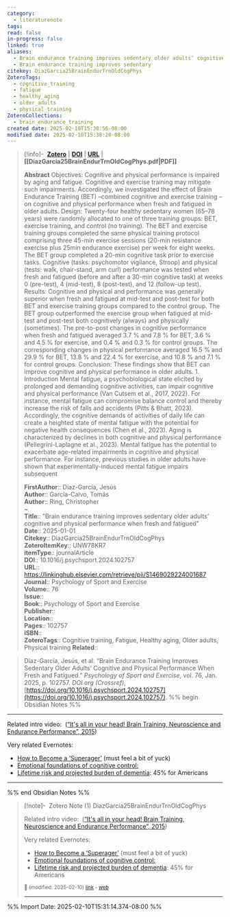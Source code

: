 ```yaml
---
category:
  - literaturenote
tags: 
read: false
in-progress: false
linked: true
aliases:
  - Brain endurance training improves sedentary older adults’ cognitive and physical performance when fresh and fatigued
  - Brain endurance training improves sedentary
citekey: DiazGarcia25BrainEndurTrnOldCogPhys
ZoteroTags:
  - cognitive_training
  - fatigue
  - healthy_aging
  - older_adults
  - physical_training
ZoteroCollections:
  - brain_endurance_training
created date: 2025-02-10T15:30:56-08:00
modified date: 2025-02-10T15:38:20-08:00
---
```


> [!info]- &nbsp;[**Zotero**](zotero://select/library/items/UNW78KR7)  | [**DOI**](https://doi.org/10.1016/j.psychsport.2024.102757)  | [**URL**](https://linkinghub.elsevier.com/retrieve/pii/S1469029224001687) | **[[DiazGarcia25BrainEndurTrnOldCogPhys.pdf|PDF]]**
>
> 
> **Abstract**
> Objectives: Cognitive and physical performance is impaired by aging and fatigue. Cognitive and exercise training may mitigate such impairments. Accordingly, we investigated the effect of Brain Endurance Training (BET) –combined cognitive and exercise training – on cognitive and physical performance when fresh and fatigued in older adults. Design: Twenty-four healthy sedentary women (65–78 years) were randomly allocated to one of three training groups: BET, exercise training, and control (no training). The BET and exercise training groups completed the same physical training protocol comprising three 45-min exercise sessions (20-min resistance exercise plus 25min endurance exercise) per week for eight weeks. The BET group completed a 20-min cognitive task prior to exercise tasks. Cognitive (tasks: psychomotor vigilance, Stroop) and physical (tests: walk, chair-stand, arm curl) performance was tested when fresh and fatigued (before and after a 30-min cognitive task) at weeks 0 (pre-test), 4 (mid-test), 8 (post-test), and 12 (follow-up test). Results: Cognitive and physical and performance was generally superior when fresh and fatigued at mid-test and post-test for both BET and exercise training groups compared to the control group. The BET group outperformed the exercise group when fatigued at mid-test and post-test both cognitively (always) and physically (sometimes). The pre-to-post changes in cognitive performance when fresh and fatigued averaged 3.7 % and 7.8 % for BET, 3.6 % and 4.5 % for exercise, and 0.4 % and 0.3 % for control groups. The corresponding changes in physical performance averaged 16.5 % and 29.9 % for BET, 13.8 % and 22.4 % for exercise, and 10.8 % and 7.1 % for control groups. Conclusion: These findings show that BET can improve cognitive and physical performance in older adults. 1. Introduction Mental fatigue, a psychobiological state elicited by prolonged and demanding cognitive activities, can impair cognitive and physical performance (Van Cutsem et al., 2017, 2022). For instance, mental fatigue can compromise balance control and thereby increase the risk of falls and accidents (Pitts & Bhatt, 2023). Accordingly, the cognitive demands of activities of daily life can create a heighted state of mental fatigue with the potential for negative health consequences (Chen et al., 2023). Aging is characterized by declines in both cognitive and physical performance (Pellegrini-Laplagne et al., 2023). Mental fatigue has the potential to exacerbate age-related impairments in cognitive and physical performance. For instance, previous studies in older adults have shown that experimentally-induced mental fatigue impairs subsequent
> 
> 
> **FirstAuthor**:: Díaz-García, Jesús  
> **Author**:: García-Calvo, Tomás  
> **Author**:: Ring, Christopher  
~    
> **Title**:: "Brain endurance training improves sedentary older adults’ cognitive and physical performance when fresh and fatigued"  
> **Date**:: 2025-01-01  
> **Citekey**:: DiazGarcia25BrainEndurTrnOldCogPhys  
> **ZoteroItemKey**:: UNW78KR7  
> **itemType**:: journalArticle  
> **DOI**:: 10.1016/j.psychsport.2024.102757  
> **URL**:: https://linkinghub.elsevier.com/retrieve/pii/S1469029224001687  
> **Journal**:: Psychology of Sport and Exercise  
> **Volume**:: 76  
> **Issue**::   
> **Book**:: Psychology of Sport and Exercise  
> **Publisher**::   
> **Location**::    
> **Pages**:: 102757  
> **ISBN**::   
> **ZoteroTags**:: Cognitive training, Fatigue, Healthy aging, Older adults, Physical training
> **Related**:: 

> Díaz-García, Jesús, et al. “Brain Endurance Training Improves Sedentary Older Adults’ Cognitive and Physical Performance When Fresh and Fatigued.” _Psychology of Sport and Exercise_, vol. 76, Jan. 2025, p. 102757. _DOI.org (Crossref)_, [https://doi.org/10.1016/j.psychsport.2024.102757](https://doi.org/10.1016/j.psychsport.2024.102757).
%% begin Obsidian Notes %%
___

Related intro video:  ([“It's all in your head! Brain Training, Neuroscience and Endurance Performance”, 2015](zotero://select/library/items/4PBSZ7XH))

Very related Evernotes:

- [How to Become a ‘Superager’](https://share.evernote.com/note/1c17a7ed-cd08-4147-aa3f-df40ce0ea08e) (must feel a bit of yuck)
- [Emotional foundations of cognitive control:](https://share.evernote.com/note/f14a43b1-aba7-410c-9bc2-5226d5c6dfd0)
- [Lifetime risk and projected burden of dementia](https://share.evernote.com/note/6a395449-ff07-443e-8e75-e3e10910da71): 45% for Americans
___
%% end Obsidian Notes %%

> [!note]- &nbsp;Zotero Note (1)
> DiazGarcia25BrainEndurTrnOldCogPhys
> 
> Related intro video:  ([“It's all in your head! Brain Training, Neuroscience and Endurance Performance”, 2015](zotero://select/library/items/4PBSZ7XH))
> 
> Very related Evernotes:
> 
> - [How to Become a ‘Superager’](https://share.evernote.com/note/1c17a7ed-cd08-4147-aa3f-df40ce0ea08e) (must feel a bit of yuck)
> - [Emotional foundations of cognitive control:](https://share.evernote.com/note/f14a43b1-aba7-410c-9bc2-5226d5c6dfd0)
> - [Lifetime risk and projected burden of dementia](https://share.evernote.com/note/6a395449-ff07-443e-8e75-e3e10910da71): 45% for Americans
> 
> <small>📝️ (modified: 2025-02-10) [link](zotero://select/library/items/9JJF6XJH) - [web](http://zotero.org/users/60638/items/9JJF6XJH)</small>
>  
> ---



%% Import Date: 2025-02-10T15:31:14.374-08:00 %%
